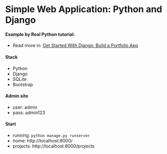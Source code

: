 # Simple Web Application: Python and Django

#### Example by Real Python tutorial:
- Read more in: [Get Started With Django: Build a Portfolio App](https://realpython.com/get-started-with-django-1/)

#### Stack
- Python
- Django
- SQLite
- Bootstrap

#### Admin site
- user: admin
- pass: admin123

#### Start
- running: `python manage.py runserver`
- home: http://localhost:8000/
- projects: http://localhost:8000/projects
